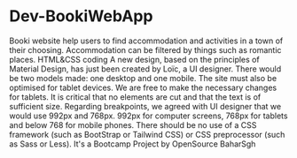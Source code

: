 # Dev-BookiWebApp

Booki website help users to find accommodation and activities in a town of their choosing. Accommodation can be filtered by things such as romantic places.
HTML&CSS coding
A new design, based on the principles of Material Design, has just been created by Loïc, a UI designer.
There would be two models made: one desktop and one mobile. The site must also be optimised for tablet devices. We are free to make the necessary changes for tablets. It is critical that no elements are cut and that the text is of sufficient size.
Regarding breakpoints, we agreed with UI designer that we would use 992px and 768px. 992px for computer screens, 768px for tablets
and below 768 for mobile phones.
There should be no use of a CSS framework (such as BootStrap or Tailwind CSS) or CSS preprocessor (such as Sass or Less).
It's a Bootcamp Project by OpenSource
BaharSgh
